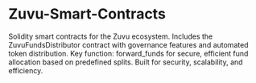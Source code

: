 # Zuvu-Smart-Contracts
Solidity smart contracts for the Zuvu ecosystem. Includes the ZuvuFundsDistributor contract with governance features and automated token distribution. Key function: forward_funds for secure, efficient fund allocation based on predefined splits. Built for security, scalability, and efficiency.
